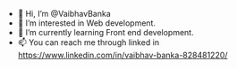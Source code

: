 - 👋 Hi, I’m @VaibhavBanka
- 👀 I’m interested in Web development.
- 🌱 I’m currently learning Front end development.
- 📫 You can reach me through linked in https://www.linkedin.com/in/vaibhav-banka-828481220/

<!---

--->
